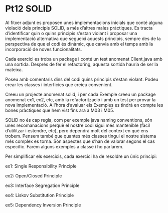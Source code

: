 # Pt12 SOLID

Al fitxer adjunt es proposen unes implementacions inicials que conté alguna violació dels
principis SOLID, a més d’altres males pràctiques. Es tracta d’identificar quin o quins principis
s’estan violant i proposar una implementació alternativa que segueixi aquests principis,
sempre des de la perspectiva de que el codi és dinàmic, que canvia amb el temps amb la
incorporació de noves funcionalitats.

Cada exercici es troba un package i conté un test anomenat Client.java amb una sortida.
Després de fer el refactoring, aquesta sortida hauria de ser la mateixa.

Poseu amb comentaris dins del codi quins principis s’estan violant. Podeu crear les classes i
interficies que creieu convenient.

Creeu un projecte anomenat solid, i per cada Exemple creeu un package anomenat ex1,
ex2, etc, amb la refactorització i amb un test per provar la nova implementació.
A l’hora d’avaluar els Exemples es tindrà en compte les bones pràctiques que hem vist fins
ara a M03 i M05.

SOLID no és cap regla, com per exemple java naming conventions, són unes
recomanacions perquè el nostre codi sigui més mantenible (fàcil d’utilitzar i estendre, etc),
però dependrà molt del context en què ens trobem. Pensem també que quantes més
classes tingui el nostre sistema més complex es torna. Són aspectes que s’han de valorar
segons el cas específic. Farem alguns exemples a classe i ho parlarem.

Per simplificar els exercicis, cada exercici ha de resoldre un únic principi:

ex1: Single Responsibility Principle

ex2: Open/Closed Principle

ex3: Interface Segregation Principle

ex4: Liskov Substitution Principle

ex5: Dependency Inversion Principle
